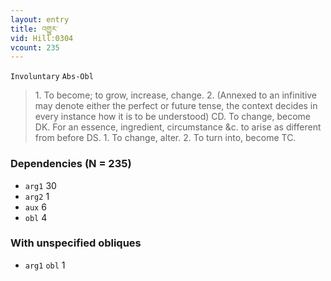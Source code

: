 ```yaml
---
layout: entry
title: འགྱུར་
vid: Hill:0304
vcount: 235
---
```

`Involuntary` `Abs-Obl`
> 1\.
 To become; to grow, increase, change\.
 2\.
 (Annexed to an infinitive may denote either the perfect or future tense, the context decides in every instance how it is to be understood) CD\.
 To change, become DK\.
 For an essence, ingredient, circumstance &c\.
 to arise as different from before DS\.
 1\.
 To change, alter\.
 2\.
 To turn into, become TC\.

### Dependencies (N = 235)
* `arg1` 30
* `arg2` 1
* `aux` 6
* `obl` 4


### With unspecified obliques
* `arg1` `obl` 1
